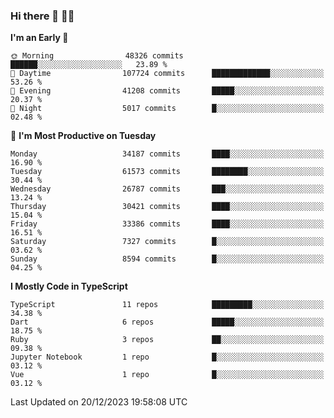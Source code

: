### Hi there 👋 🧑‍💻



<!--START_SECTION:waka-->
**I'm an Early 🐤** 

```text
🌞 Morning                48326 commits       ██████░░░░░░░░░░░░░░░░░░░   23.89 % 
🌆 Daytime                107724 commits      █████████████░░░░░░░░░░░░   53.26 % 
🌃 Evening                41208 commits       █████░░░░░░░░░░░░░░░░░░░░   20.37 % 
🌙 Night                  5017 commits        █░░░░░░░░░░░░░░░░░░░░░░░░   02.48 % 
```
📅 **I'm Most Productive on Tuesday** 

```text
Monday                   34187 commits       ████░░░░░░░░░░░░░░░░░░░░░   16.90 % 
Tuesday                  61573 commits       ████████░░░░░░░░░░░░░░░░░   30.44 % 
Wednesday                26787 commits       ███░░░░░░░░░░░░░░░░░░░░░░   13.24 % 
Thursday                 30421 commits       ████░░░░░░░░░░░░░░░░░░░░░   15.04 % 
Friday                   33386 commits       ████░░░░░░░░░░░░░░░░░░░░░   16.51 % 
Saturday                 7327 commits        █░░░░░░░░░░░░░░░░░░░░░░░░   03.62 % 
Sunday                   8594 commits        █░░░░░░░░░░░░░░░░░░░░░░░░   04.25 % 
```


**I Mostly Code in TypeScript** 

```text
TypeScript               11 repos            █████████░░░░░░░░░░░░░░░░   34.38 % 
Dart                     6 repos             █████░░░░░░░░░░░░░░░░░░░░   18.75 % 
Ruby                     3 repos             ██░░░░░░░░░░░░░░░░░░░░░░░   09.38 % 
Jupyter Notebook         1 repo              █░░░░░░░░░░░░░░░░░░░░░░░░   03.12 % 
Vue                      1 repo              █░░░░░░░░░░░░░░░░░░░░░░░░   03.12 % 
```




 Last Updated on 20/12/2023 19:58:08 UTC
<!--END_SECTION:waka-->


